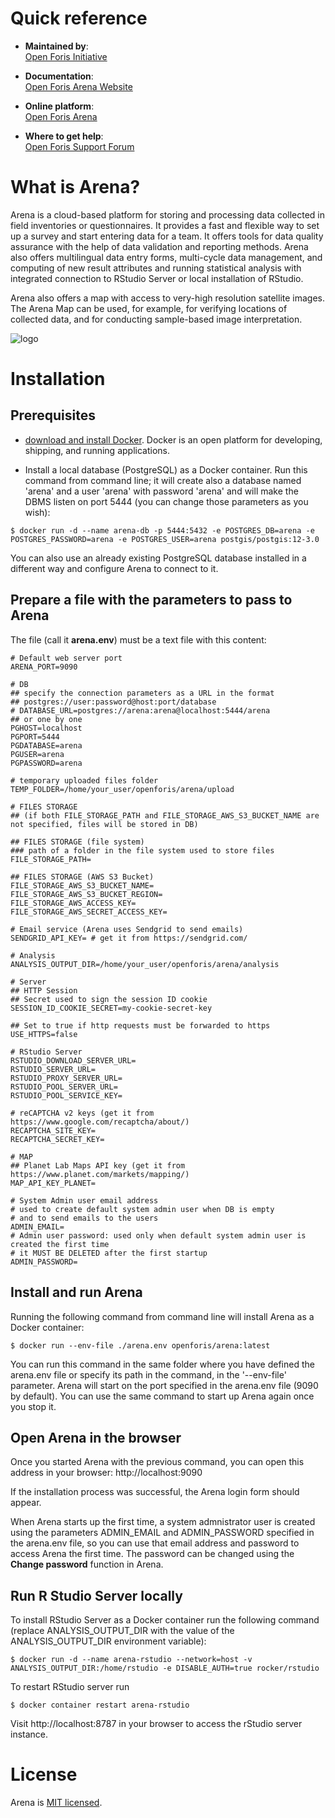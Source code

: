 # Quick reference

-	**Maintained by**:  
	[Open Foris Initiative](https://openforis.org)

-   **Documentation**:  
    [Open Foris Arena Website](https://openforis.org/tools/arena/)

-   **Online platform**:  
    [Open Foris Arena](https://www.openforis-arena.org)

-	**Where to get help**:  
	[Open Foris Support Forum](https://openforis.support)


# What is Arena?

Arena is a cloud-based platform for storing and processing data collected in field inventories or questionnaires. It provides a fast and flexible way to set up a survey and start entering data for a team. It offers tools for data quality assurance with the help of data validation and reporting methods. Arena also offers multilingual data entry forms, multi-cycle data management, and computing of new result attributes and running statistical analysis with integrated connection to RStudio Server or local installation of RStudio.

Arena also offers a map with access to very-high resolution satellite images. The Arena Map can be used, for example, for verifying locations of collected data, and for conducting sample-based image interpretation.


![logo](https://openforis.org/wp-content/uploads/2021/03/of-arena-picto-260px.png)

# Installation

## Prerequisites

- [download and install Docker](https://www.docker.com/). Docker is an open platform for developing, shipping, and running applications.

- Install a local database (PostgreSQL) as a Docker container. Run this command from command line; it will create also a database named 'arena' and a user 'arena' with password 'arena' and will make the DBMS listen on port 5444 (you can change those parameters as you wish):

```console
$ docker run -d --name arena-db -p 5444:5432 -e POSTGRES_DB=arena -e POSTGRES_PASSWORD=arena -e POSTGRES_USER=arena postgis/postgis:12-3.0
```
You can also use an already existing PostgreSQL database installed in a different way and configure Arena to connect to it.

## Prepare a file with the parameters to pass to Arena

The file (call it **arena.env**) must be a text file with this content:

```properties
# Default web server port
ARENA_PORT=9090

# DB
## specify the connection parameters as a URL in the format
## postgres://user:password@host:port/database
# DATABASE_URL=postgres://arena:arena@localhost:5444/arena
## or one by one
PGHOST=localhost
PGPORT=5444
PGDATABASE=arena
PGUSER=arena
PGPASSWORD=arena

# temporary uploaded files folder
TEMP_FOLDER=/home/your_user/openforis/arena/upload

# FILES STORAGE
## (if both FILE_STORAGE_PATH and FILE_STORAGE_AWS_S3_BUCKET_NAME are not specified, files will be stored in DB)

## FILES STORAGE (file system)
### path of a folder in the file system used to store files
FILE_STORAGE_PATH=

## FILES STORAGE (AWS S3 Bucket)
FILE_STORAGE_AWS_S3_BUCKET_NAME=
FILE_STORAGE_AWS_S3_BUCKET_REGION=
FILE_STORAGE_AWS_ACCESS_KEY=
FILE_STORAGE_AWS_SECRET_ACCESS_KEY=

# Email service (Arena uses Sendgrid to send emails)
SENDGRID_API_KEY= # get it from https://sendgrid.com/

# Analysis
ANALYSIS_OUTPUT_DIR=/home/your_user/openforis/arena/analysis

# Server
## HTTP Session
## Secret used to sign the session ID cookie 
SESSION_ID_COOKIE_SECRET=my-cookie-secret-key

## Set to true if http requests must be forwarded to https
USE_HTTPS=false

# RStudio Server
RSTUDIO_DOWNLOAD_SERVER_URL=
RSTUDIO_SERVER_URL=
RSTUDIO_PROXY_SERVER_URL=
RSTUDIO_POOL_SERVER_URL=
RSTUDIO_POOL_SERVICE_KEY=

# reCAPTCHA v2 keys (get it from https://www.google.com/recaptcha/about/)
RECAPTCHA_SITE_KEY=
RECAPTCHA_SECRET_KEY=

# MAP
## Planet Lab Maps API key (get it from https://www.planet.com/markets/mapping/)
MAP_API_KEY_PLANET=

# System Admin user email address
# used to create default system admin user when DB is empty
# and to send emails to the users
ADMIN_EMAIL=
# Admin user password: used only when default system admin user is created the first time
# it MUST BE DELETED after the first startup
ADMIN_PASSWORD=
```

## Install and run Arena

Running the following command from command line will install Arena as a Docker container:
```console
$ docker run --env-file ./arena.env openforis/arena:latest
```
You can run this command in the same folder where you have defined the arena.env file or specify its path in the command, in the '--env-file' parameter.
Arena will start on the port specified in the arena.env file (9090 by default).
You can use the same command to start up Arena again once you stop it.

## Open Arena in the browser

Once you started Arena with the previous command, you can open this address in your browser:
http://localhost:9090

If the installation process was successful, the Arena login form should appear.

When Arena starts up the first time, a system admnistrator user is created using the parameters ADMIN_EMAIL and ADMIN_PASSWORD specified in the arena.env file, so you can use that email address and password to access Arena the first time. The password can be changed using the **Change password** function in Arena.

## Run R Studio Server locally

To install RStudio Server as a Docker container run the following command (replace ANALYSIS_OUTPUT_DIR with the value of the ANALYSIS_OUTPUT_DIR environment variable):

```console
$ docker run -d --name arena-rstudio --network=host -v ANALYSIS_OUTPUT_DIR:/home/rstudio -e DISABLE_AUTH=true rocker/rstudio
```

To restart RStudio server run

```console
$ docker container restart arena-rstudio
```

Visit http://localhost:8787 in your browser to access the rStudio server instance.

# License

Arena is [MIT licensed](./LICENSE).
